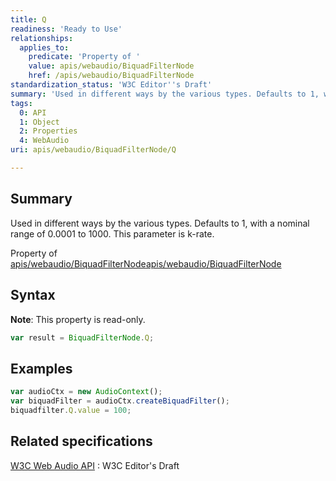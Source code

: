 ```yaml
---
title: Q
readiness: 'Ready to Use'
relationships:
  applies_to:
    predicate: 'Property of '
    value: apis/webaudio/BiquadFilterNode
    href: /apis/webaudio/BiquadFilterNode
standardization_status: 'W3C Editor''s Draft'
summary: 'Used in different ways by the various types. Defaults to 1, with a nominal range of 0.0001 to 1000. This parameter is k-rate.'
tags:
  0: API
  1: Object
  2: Properties
  4: WebAudio
uri: apis/webaudio/BiquadFilterNode/Q

---
```

## Summary

Used in different ways by the various types. Defaults to 1, with a nominal range of 0.0001 to 1000. This parameter is k-rate.

Property of [apis/webaudio/BiquadFilterNode](/apis/webaudio/BiquadFilterNode)[apis/webaudio/BiquadFilterNode](/apis/webaudio/BiquadFilterNode)

## Syntax

**Note**: This property is read-only.

``` js
var result = BiquadFilterNode.Q;
```

## Examples

``` js
var audioCtx = new AudioContext();
var biquadFilter = audioCtx.createBiquadFilter();
biquadfilter.Q.value = 100;
```

## Related specifications

[W3C Web Audio API](http://webaudio.github.io/web-audio-api/)
:   W3C Editor's Draft
